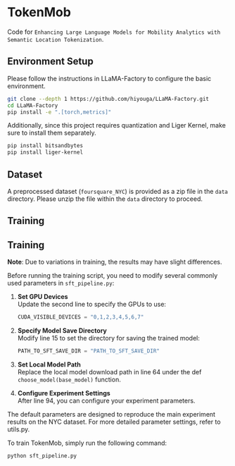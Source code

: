 # TokenMob

Code for `Enhancing Large Language Models for Mobility Analytics with Semantic Location Tokenization`.

## Environment Setup

Please follow the instructions in LLaMA-Factory to configure the basic environment. 

```bash
git clone --depth 1 https://github.com/hiyouga/LLaMA-Factory.git
cd LLaMA-Factory
pip install -e ".[torch,metrics]"
```


Additionally, since this project requires quantization and Liger Kernel, make sure to install them separately.

```bash
pip install bitsandbytes
pip install liger-kernel
```

## Dataset

A preprocessed dataset (`foursquare_NYC`) is provided as a zip file in the `data` directory. Please unzip the file within the `data` directory to proceed.

## Training 

## Training

**Note**: Due to variations in training, the results may have slight differences.

Before running the training script, you need to modify several commonly used parameters in `sft_pipeline.py`:

1. **Set GPU Devices**  
   Update the second line to specify the GPUs to use:  
   ```python
   CUDA_VISIBLE_DEVICES = "0,1,2,3,4,5,6,7"
    ```
2.	**Specify Model Save Directory**  
    Modify line 15 to set the directory for saving the trained model:
    ```python
    PATH_TO_SFT_SAVE_DIR = "PATH_TO_SFT_SAVE_DIR"
    ```

3.	**Set Local Model Path**  
    Replace the local model download path in line 64 under the def `choose_model(base_model)` function.
4.	**Configure Experiment Settings**  
    After line 94, you can configure your experiment parameters.

The default parameters are designed to reproduce the main experiment results on the NYC dataset.
For more detailed parameter settings, refer to utils.py.

To train TokenMob, simply run the following command:
```bash
python sft_pipeline.py
```